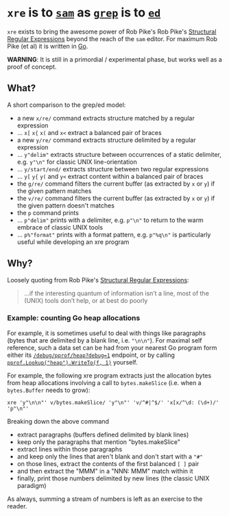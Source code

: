 # `xre` is to [`sam`][sam] as [`grep`][grep] is to [`ed`][ed]

`xre` exists to bring the awesome power of Rob Pike's Rob Pike's [Structural
Regular Expressions][seregexp] beyond the reach of the `sam` editor. For
maximum Rob Pike (et al) it is written in [Go][go].

**WARNING**: It is still in a primordial / experimental phase, but works well as a proof of concept.

## What?

A short comparison to the grep/ed model:

- a new `x/re/` command extracts structure matched by a regular expression
- ... `x[` `x{` `x(` and `x<` extract a balanced pair of braces
- a new `y/re/` command extracts structure delimited by a regular expression
- ... `y"delim"` extracts structure between occurrences of a static delimiter, e.g. `y"\n"` for classic UNIX line-orientation
- ... `y/start/end/` extracts structure between two regular expressions
- ... `y[` `y{` `y(` and `y<` extract content within a balanced pair of braces
- the `g/re/` command filters the current buffer (as extracted by `x` or `y`) if the given pattern matches
- the `v/re/` command filters the current buffer (as extracted by `x` or `y`) if the given pattern doesn't matches
- the `p` command prints
- ... `p"delim"` prints with a delimiter, e.g. `p"\n"` to return to the warm embrace of classic UNIX tools
- ... `p%"format"` prints with a format pattern, e.g. `p"%q\n"` is particularly useful while developing an xre program

## Why?

Loosely quoting from Rob Pike's [Structural Regular Expressions][seregexp]:

> ...if the interesting quantum of information isn’t a line, most of the (UNIX) tools don’t help, or at best do poorly

### Example: counting Go heap allocations

For example, it is sometimes useful to deal with things like paragraphs (bytes
that are delimited by a blank line, i.e. `"\n\n"`). For maximal self reference,
such a data set can be had from your nearest Go program form either its
[`/debug/pprof/heap?debug=1`][httpPprof] endpoint, or by calling
[`pprof.Lookup("heap").WriteTo(f, 1)`][runtimePprof] yourself.

For example, the following xre program extracts just the allocation bytes from
heap allocations involving a call to `bytes.makeSlice` (i.e. when a
`bytes.Buffer` needs to grow):

```
xre 'y"\n\n"' v/bytes.makeSlice/ 'y"\n"' 'v/^#|^$/' 'x[x/^\d: (\d+)/' 'p"\n"'
```

Breaking down the above command
- extract paragraphs (buffers defined delimited by blank lines)
- keep only the paragraphs that mention "bytes.makeSlice"
- extract lines within those paragraphs
- and keep only the lines that aren't blank and don't start with a `"#"`
- on those lines, extract the contents of the first balanced `[ ]` pair
- and then extract the "MMM" in a "NNN: MMM" match within it
- finally, print those numbers delimited by new lines (the classic UNIX paradigm)

As always, summing a stream of numbers is left as an exercise to the reader.

[sam]: https://en.wikipedia.org/wiki/Sam_(text_editor)
[grep]: https://en.wikipedia.org/wiki/Grep
[ed]: https://en.wikipedia.org/wiki/Ed_(text_editor)
[seregexp]: http://doc.cat-v.org/bell_labs/structural_regexps/se.pdf
[go]: http://golang.org/
[runtimePprof]: https://golang.org/pkg/runtime/pprof
[httpPprof]: https://golang.org/pkg/net/http/pprof/

